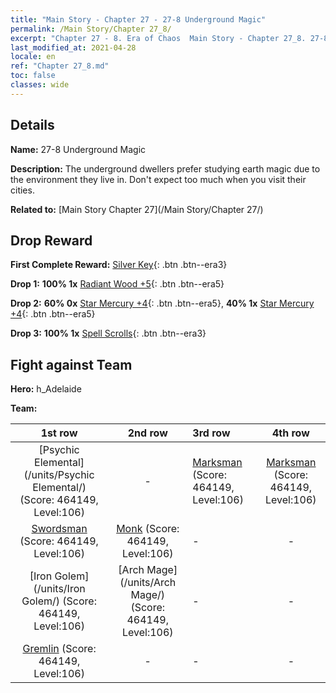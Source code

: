 ```yaml
---
title: "Main Story - Chapter 27 - 27-8 Underground Magic"
permalink: /Main Story/Chapter 27_8/
excerpt: "Chapter 27 - 8. Era of Chaos  Main Story - Chapter 27_8. 27-8 Underground Magic"
last_modified_at: 2021-04-28
locale: en
ref: "Chapter 27_8.md"
toc: false
classes: wide
---
```


## Details

 **Name:** 27-8 Underground Magic

 **Description:** The underground dwellers prefer studying earth magic due to the environment they live in. Don't expect too much when you visit their cities.

 **Related to:** [Main Story Chapter 27](/Main Story/Chapter 27/)

## Drop Reward

 **First Complete Reward:** [Silver Key](/Items/con_693/){: .btn .btn--era3}

 **Drop 1:** **100% 1x** [Radiant Wood +5](/Items/mat_97/){: .btn .btn--era5}

 **Drop 2:** **60% 0x** [Star Mercury +4](/Items/mat_91/){: .btn .btn--era5}, **40% 1x** [Star Mercury +4](/Items/mat_91/){: .btn .btn--era5}

 **Drop 3:** **100% 1x** [Spell Scrolls](/Items/con_694/){: .btn .btn--era3}


## Fight against Team
 **Hero:** h_Adelaide

 **Team:**


  | 1st row | 2nd row | 3rd row | 4th row |
  |:----:|:----:|:----|:----:|
  | [Psychic Elemental](/units/Psychic Elemental/) (Score: 464149, Level:106)  | - | [Marksman](/units/Marksman/) (Score: 464149, Level:106)  | [Marksman](/units/Marksman/) (Score: 464149, Level:106)  |
  | [Swordsman](/units/Swordsman/) (Score: 464149, Level:106)  | [Monk](/units/Monk/) (Score: 464149, Level:106)  | - | - |
  | [Iron Golem](/units/Iron Golem/) (Score: 464149, Level:106)  | [Arch Mage](/units/Arch Mage/) (Score: 464149, Level:106)  | - | - |
  | [Gremlin](/units/Gremlin/) (Score: 464149, Level:106)  | - | - | - |


